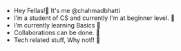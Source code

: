 - Hey Fellas!👋 It's me @chahmadbhatti
- I’m a student of CS and currently I'm at beginner level. 👀
- I’m currently learning Basics 🌱
- Collaborations can be done. 💞️
- Tech related stuff, Why not!! 🤞

<!---
chahmadbhatti/chahmadbhatti is a ✨ special ✨ repository because its `README.md` (this file) appears on your GitHub profile.
You can click the Preview link to take a look at your changes.
--->
